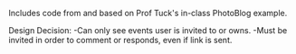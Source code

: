 Includes code from and based on Prof Tuck's in-class PhotoBlog example.

Design Decision:
-Can only see events user is invited to or owns.
-Must be invited in order to comment or responds, even if link is sent.
